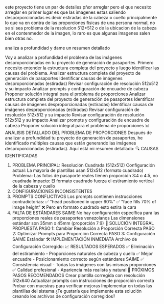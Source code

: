 este proyecto tiene un par de detalles pñor arreglar pero el que necesito arreglar en primer lugar es que las imagenes estas saliendo desporporcionadas es decir estiradas de la cabeza o cuello principalmente lo que va en contra de las proporciones fisicas de una persona normal, no se si sea problema de la resolucion 512*512 o de la ubicacion de la cabeza en el contenmedor de la imagen, lo raro es que algunas imagenes salen bien otras no.

analiza a profundidad y dame un resumen detallado

Voy a analizar a profundidad el problema de las imágenes desproporcionadas en tu proyecto de generación de pasaportes. Primero necesito entender la estructura completa del proyecto y luego identificar las causas del problema.
Analizar estructura completa del proyecto de generación de pasaportes
Identificar causas de imágenes desproporcionadas (estiradas)
Revisar configuración de resolución 512x512 y su impacto
Analizar prompts y configuración de encuadre de cabeza
Proponer solución integral para el problema de proporciones
Analizar estructura completa del proyecto de generación de pasaportes
Identificar causas de imágenes desproporcionadas (estiradas)
Identificar causas de imágenes desproporcionadas (estiradas)
Revisar configuración de resolución 512x512 y su impacto
Revisar configuración de resolución 512x512 y su impacto
Analizar prompts y configuración de encuadre de cabeza
Proponer solución integral para el problema de proporciones
📊 ANÁLISIS DETALLADO DEL PROBLEMA DE PROPORCIONES
Después de analizar a profundidad tu proyecto de generación de pasaportes, he identificado múltiples causas que están generando las imágenes desproporcionadas (estiradas). Aquí está mi resumen detallado:
🔍 CAUSAS IDENTIFICADAS
1. PROBLEMA PRINCIPAL: Resolución Cuadrada (512x512)
Configuración actual: La mayoría de plantillas usan 512x512 (formato cuadrado)
Problema: Las fotos de pasaporte reales tienen proporción 3:4 o 4:5, no cuadrada
Impacto: El formato cuadrado fuerza el estiramiento vertical de la cabeza y cuello
2. CONFIGURACIONES INCONSISTENTES
3. PROMPTS CONFLICTIVOS
Los prompts contienen instrucciones contradictorias:
✅ "head positioned in upper 60%"
✅ "face fills 70% of image height"
❌ Pero en formato cuadrado esto estira la cara
4. FALTA DE ESTÁNDARES SAIME
No hay configuración específica para las proporciones reales de pasaportes venezolanos
Las dimensiones estándar son 35mm x 45mm (proporción 7:9)
🎯 SOLUCIÓN INTEGRAL PROPUESTA
PASO 1: Cambiar Resolución a Proporción Correcta
PASO 2: Optimizar Prompts para Proporción Correcta
PASO 3: Configuración SAIME Estándar
🛠️ IMPLEMENTACIÓN INMEDIATA
Archivo de Configuración Corregido:
📈 RESULTADOS ESPERADOS
✅ Eliminación del estiramiento - Proporciones naturales de cabeza y cuello
✅ Mejor encuadre - Posicionamiento correcto según estándares SAIME
✅ Consistencia visual - Todas las imágenes con las mismas proporciones
✅ Calidad profesional - Apariencia más realista y natural
🚀 PRÓXIMOS PASOS RECOMENDADOS
Crear plantilla corregida con resolución 512x640
Actualizar prompts con instrucciones de proporción correcta
Probar con muestras para verificar mejoras
Implementar en todas las plantillas del sistema
¿Te gustaría que implemente esta solución creando los archivos de configuración corregidos?